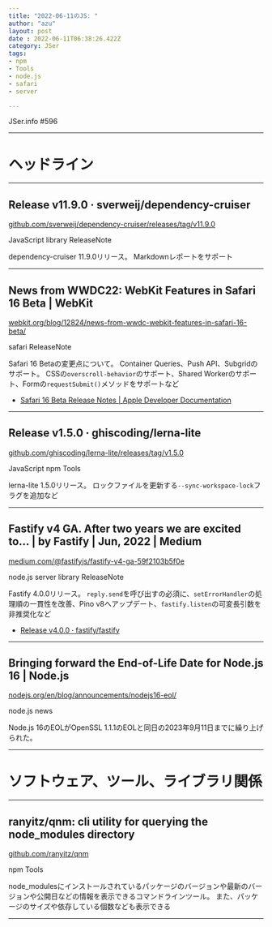 ```yaml
---
title: "2022-06-11のJS: "
author: "azu"
layout: post
date : 2022-06-11T06:38:26.422Z
category: JSer
tags:
- npm
- Tools
- node.js
- safari
- server

---
```


JSer.info #596

----

<h1 class="site-genre">ヘッドライン</h1>

----

## Release v11.9.0 · sverweij/dependency-cruiser
[github.com/sverweij/dependency-cruiser/releases/tag/v11.9.0](https://github.com/sverweij/dependency-cruiser/releases/tag/v11.9.0 "Release v11.9.0 · sverweij/dependency-cruiser")
<p class="jser-tags jser-tag-icon"><span class="jser-tag">JavaScript</span> <span class="jser-tag">library</span> <span class="jser-tag">ReleaseNote</span></p>

dependency-cruiser 11.9.0リリース。
Markdownレポートをサポート


----

## News from WWDC22: WebKit Features in Safari 16 Beta | WebKit
[webkit.org/blog/12824/news-from-wwdc-webkit-features-in-safari-16-beta/](https://webkit.org/blog/12824/news-from-wwdc-webkit-features-in-safari-16-beta/ "News from WWDC22: WebKit Features in Safari 16 Beta | WebKit")
<p class="jser-tags jser-tag-icon"><span class="jser-tag">safari</span> <span class="jser-tag">ReleaseNote</span></p>

Safari 16 Betaの変更点について。
Container Queries、Push API、Subgridのサポート。
CSSの`overscroll-behavior`のサポート、Shared Workerのサポート、Formの`requestSubmit()`メソッドをサポートなど

- [Safari 16 Beta Release Notes | Apple Developer Documentation](https://developer.apple.com/documentation/safari-release-notes/safari-16-release-notes "Safari 16 Beta Release Notes | Apple Developer Documentation")

----

## Release v1.5.0 · ghiscoding/lerna-lite
[github.com/ghiscoding/lerna-lite/releases/tag/v1.5.0](https://github.com/ghiscoding/lerna-lite/releases/tag/v1.5.0 "Release v1.5.0 · ghiscoding/lerna-lite")
<p class="jser-tags jser-tag-icon"><span class="jser-tag">JavaScript</span> <span class="jser-tag">npm</span> <span class="jser-tag">Tools</span></p>

lerna-lite 1.5.0リリース。
ロックファイルを更新する`--sync-workspace-lock`フラグを追加など


----

## Fastify v4 GA. After two years we are excited to… | by Fastify | Jun, 2022 | Medium
[medium.com/@fastifyjs/fastify-v4-ga-59f2103b5f0e](https://medium.com/@fastifyjs/fastify-v4-ga-59f2103b5f0e "Fastify v4 GA. After two years we are excited to… | by Fastify | Jun, 2022 | Medium")
<p class="jser-tags jser-tag-icon"><span class="jser-tag">node.js</span> <span class="jser-tag">server</span> <span class="jser-tag">library</span> <span class="jser-tag">ReleaseNote</span></p>

Fastify 4.0.0リリース。
`reply.send`を呼び出すの必須に、`setErrorHandler`の処理順の一貫性を改善、Pino v8へアップデート、`fastify.listen`の可変長引数を非推奨化など

- [Release v4.0.0 · fastify/fastify](https://github.com/fastify/fastify/releases/tag/v4.0.0 "Release v4.0.0 · fastify/fastify")

----

## Bringing forward the End-of-Life Date for Node.js 16 | Node.js
[nodejs.org/en/blog/announcements/nodejs16-eol/](https://nodejs.org/en/blog/announcements/nodejs16-eol/ "Bringing forward the End-of-Life Date for Node.js 16 | Node.js")
<p class="jser-tags jser-tag-icon"><span class="jser-tag">node.js</span> <span class="jser-tag">news</span></p>

Node.js 16のEOLがOpenSSL 1.1.1のEOLと同日の2023年9月11日までに繰り上げられた。


----
<h1 class="site-genre">ソフトウェア、ツール、ライブラリ関係</h1>

----

## ranyitz/qnm: cli utility for querying the node\_modules directory
[github.com/ranyitz/qnm](https://github.com/ranyitz/qnm "ranyitz/qnm: cli utility for querying the node\_modules directory")
<p class="jser-tags jser-tag-icon"><span class="jser-tag">npm</span> <span class="jser-tag">Tools</span></p>

node_modulesにインストールされているパッケージのバージョンや最新のバージョンや公開日などの情報を表示できるコマンドラインツール。
また、パッケージのサイズや依存している個数なども表示できる


----
